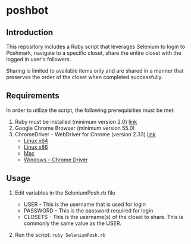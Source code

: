# poshbot

## Introduction

This repository includes a Ruby script that leverages Selenium to login to Poshmark, navigate to a specific closet, share the entire closet with the logged in user's followers. 

Sharing is limited to available items only and are shared in a manner that preserves the order of the closet when completed successfully. 

## Requirements

In order to utilize the script, the following prerequisities must be met: 

1. Ruby must be installed (minimum version 2.0) [link](https://www.ruby-lang.org/en/downloads/)
2. Google Chrome Browser (minimum version 55.0)
3. ChromeDriver - WebDriver for Chrome (version 2.33) [link](https://chromedriver.storage.googleapis.com/index.html?path=2.33/)
    * [Linux x64](https://chromedriver.storage.googleapis.com/2.33/chromedriver_linux64.zip)
    * [Linux x86](https://chromedriver.storage.googleapis.com/2.33/chromedriver_linux32.zip)
    * [Mac](https://chromedriver.storage.googleapis.com/2.33/chromedriver_mac64.zip)
    * [Windows - Chrome Driver](https://chromedriver.storage.googleapis.com/2.33/chromedriver_win32.zip)

## Usage

1. Edit variables in the SeleniumPosh.rb file
    * USER - This is the username that is used for login
    * PASSWORD - This is the password required for login
    * CLOSETS - This is the username(s) of the closet to share. This is commonly the same value as the USER. 

2. Run the script: `ruby SeleniumPosh.rb`

